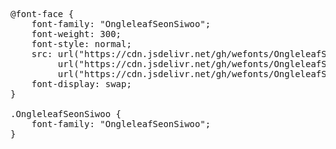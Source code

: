 <pre>
@font-face {
    font-family: "OngleleafSeonSiwoo";
    font-weight: 300;
    font-style: normal;
    src: url("https://cdn.jsdelivr.net/gh/wefonts/OngleleafSeonSiwoo/OngleleafSeonSiwoo.woff2") format("woff2"),
         url("https://cdn.jsdelivr.net/gh/wefonts/OngleleafSeonSiwoo/OngleleafSeonSiwoo.woff") format("woff"),
         url("https://cdn.jsdelivr.net/gh/wefonts/OngleleafSeonSiwoo/OngleleafSeonSiwoo.ttf") format("truetype");
    font-display: swap;
}

.OngleleafSeonSiwoo {
    font-family: "OngleleafSeonSiwoo";
}
  
</pre>
